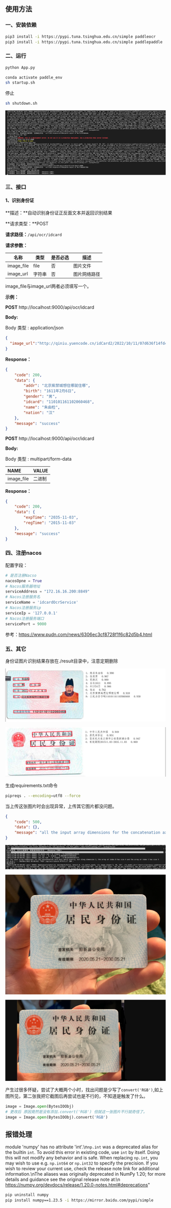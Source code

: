 ## 使用方法

### 一、安装依赖

```sh
pip3 install -i https://pypi.tuna.tsinghua.edu.cn/simple paddleocr
pip3 install -i https://pypi.tuna.tsinghua.edu.cn/simple paddlepaddle
```
### 二、运行

```sh
python App.py
```

```sh
conda activate paddle_env
sh startup.sh
```

停止

```sh
sh shutdown.sh
```

![image-20221108180325172](README/image-20221108180325172.png)

### 三、接口

#### 1、识别身份证

**描述：**自动识别身份证正反面文本并返回识别结果

**请求类型：**POST

**请求路径：**`/api/ocr/idcard`

**请求参数：**

| 名称       | 类型   | 是否必选 | 描述         |
| ---------- | ------ | -------- | ------------ |
| image_file | file   | 否       | 图片文件     |
| image_url  | 字符串 | 否       | 图片网络路径 |

image_file与image_url两者必须填写一个。

**示例：**

**POST** http://localhost:9000/api/ocr/idcard

**Body:**

Body 类型 : application/json

```json
{
  "image_url":"http://qiniu.yuencode.cn/idCard2/2022/10/11/07d636f14fd4437ab5418183369519bb.jpg"
}
```

**Response：**

```json
{
    "code": 200,
    "data": {
        "addr": "北京紫禁城想住哪就住哪",
        "birth": "1611年2月6日",
        "gender": "男",
        "idcard": "110101161102060468",
        "name": "朱由检",
        "nation": "汉"
    },
    "message": "success"
}
```

**POST** http://localhost:9000/api/ocr/idcard

**Body:**

Body 类型 : multipart/form-data

| NAME       | VALUE  |
| :--------- | :----- |
| image_file | 二进制 |

**Response：**

```json
{
    "code": 200,
    "data": {
        "expTime": "2035-11-03",
        "regTime": "2015-11-03"
    },
    "message": "success"
}
```

### 四、注册nacos

配置字段：

```python
# 是否注册Nacso
nacosOpne = True
# Nacos服务器地址
serviceAddress = "172.16.16.200:8849"
# Nacos注册服务名
serviceName = 'idcardOcrService'
# Nacos注册服务ip
serviceIp = '127.0.0.1'
# Nacos注册服务端口
servicePort = 9000
```

参考：https://www.pudn.com/news/6306ec3cf8728f1f6c82d5b4.html

### 五、其它

身份证图片识别结果存放在./result目录中，注意定期删除

![image-20221108183601391](README/image-20221108183601391.png)

![image-20221108183539684](README/image-20221108183539684.png)

生成requirements.txt命令
```sh
pipreqs . --encoding=utf8 --force
```



当上传这张图片时会出现异常，上传其它图片都没问题。

```json
{
    "code": 500,
    "data": {},
    "message": "all the input array dimensions for the concatenation axis must match exactly, but along dimension 2, the array at index 0 has size 4 and the array at index 1 has size 3"
}
```

![image-20221109021154708](README/image-20221109021154708.png)

![uTools_1667929813326](README/uTools_1667929813326.png)

![img](README/uTools_1667929497497-20221109021053476.png)

产生过很多怀疑，尝试了大概两个小时，找出问题是少写了`convert('RGB')`,如上图所见，第二张我把它截图后再尝试也是不行的，不知道是触发了什么。

```python
image = Image.open(BytesIOObj)
# 更改后 原因竟然是没有添加.convert('RGB') 但就这一张图片不行就奇怪了。
image = Image.open(BytesIOObj).convert('RGB')
```

## 报错处理

module 'numpy' has no attribute 'int'.\n`np.int` was a deprecated alias for the builtin `int`. To avoid this error in existing code, use `int` by itself. Doing this will not modify any behavior and is safe. When replacing `np.int`, you may wish to use e.g. `np.int64` or `np.int32` to specify the precision. If you wish to review your current use, check the release note link for additional information.\nThe aliases was originally deprecated in NumPy 1.20; for more details and guidance see the original release note at:\n    https://numpy.org/devdocs/release/1.20.0-notes.html#deprecations"


```sh
pip uninstall numpy
pip install numpy==1.23.5 -i https://mirror.baidu.com/pypi/simple
```
